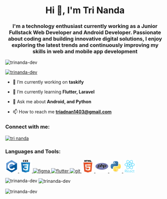 <h1 align="center">Hi 👋, I'm Tri Nanda</h1>
<h3 align="center">I'm a technology enthusiast currently working as a Junior Fullstack Web Developer and Android Developer. Passionate about coding and building innovative digital solutions, I enjoy exploring the latest trends and continuously improving my skills in web and mobile app development</h3>

<p align="left"> <img src="https://komarev.com/ghpvc/?username=trinanda-dev&label=Profile%20views&color=0e75b6&style=flat" alt="trinanda-dev" /> </p>

<p align="left"> <a href="https://github.com/ryo-ma/github-profile-trophy"><img src="https://github-profile-trophy.vercel.app/?username=trinanda-dev" alt="trinanda-dev" /></a> </p>

- 🔭 I’m currently working on **taskify**

- 🌱 I’m currently learning **Flutter, Laravel**

- 💬 Ask me about **Android, and Python**

- 📫 How to reach me **triadnan1403@gmail.com**

<h3 align="left">Connect with me:</h3>
<p align="left">
<a href="https://linkedin.com/in/tri nanda" target="blank"><img align="center" src="https://raw.githubusercontent.com/rahuldkjain/github-profile-readme-generator/master/src/images/icons/Social/linked-in-alt.svg" alt="tri nanda" height="30" width="40" /></a>
</p>

<h3 align="left">Languages and Tools:</h3>
<p align="left"> <a href="https://www.cprogramming.com/" target="_blank" rel="noreferrer"> <img src="https://raw.githubusercontent.com/devicons/devicon/master/icons/c/c-original.svg" alt="c" width="40" height="40"/> </a> <a href="https://www.w3schools.com/css/" target="_blank" rel="noreferrer"> <img src="https://raw.githubusercontent.com/devicons/devicon/master/icons/css3/css3-original-wordmark.svg" alt="css3" width="40" height="40"/> </a> <a href="https://www.figma.com/" target="_blank" rel="noreferrer"> <img src="https://www.vectorlogo.zone/logos/figma/figma-icon.svg" alt="figma" width="40" height="40"/> </a> <a href="https://flutter.dev" target="_blank" rel="noreferrer"> <img src="https://www.vectorlogo.zone/logos/flutterio/flutterio-icon.svg" alt="flutter" width="40" height="40"/> </a> <a href="https://git-scm.com/" target="_blank" rel="noreferrer"> <img src="https://www.vectorlogo.zone/logos/git-scm/git-scm-icon.svg" alt="git" width="40" height="40"/> </a> <a href="https://www.w3.org/html/" target="_blank" rel="noreferrer"> <img src="https://raw.githubusercontent.com/devicons/devicon/master/icons/html5/html5-original-wordmark.svg" alt="html5" width="40" height="40"/> </a> <a href="https://www.php.net" target="_blank" rel="noreferrer"> <img src="https://raw.githubusercontent.com/devicons/devicon/master/icons/php/php-original.svg" alt="php" width="40" height="40"/> </a> <a href="https://www.python.org" target="_blank" rel="noreferrer"> <img src="https://raw.githubusercontent.com/devicons/devicon/master/icons/python/python-original.svg" alt="python" width="40" height="40"/> </a> <a href="https://reactjs.org/" target="_blank" rel="noreferrer"> <img src="https://raw.githubusercontent.com/devicons/devicon/master/icons/react/react-original-wordmark.svg" alt="react" width="40" height="40"/> </a> </p>

<p><img align="left" src="https://github-readme-stats.vercel.app/api/top-langs?username=trinanda-dev&show_icons=true&locale=en&layout=compact" alt="trinanda-dev" /></p>

<p>&nbsp;<img align="center" src="https://github-readme-stats.vercel.app/api?username=trinanda-dev&show_icons=true&locale=en" alt="trinanda-dev" /></p>

<p><img align="center" src="https://github-readme-streak-stats.herokuapp.com/?user=trinanda-dev&" alt="trinanda-dev" /></p>
